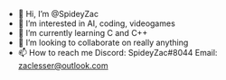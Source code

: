 - 👋 Hi, I’m @SpideyZac
- 👀 I’m interested in AI, coding, videogames
- 🌱 I’m currently learning C and C++
- 💞️ I’m looking to collaborate on really anything
- 📫 How to reach me Discord: SpideyZac#8044 Email: zaclesser@outlook.com

<!---
SpideyZac/SpideyZac is a ✨ special ✨ repository because its code is all free to use! Also this README.md file appears when you look at my page!
--->
